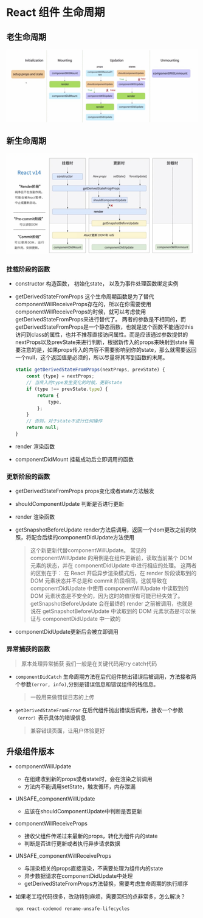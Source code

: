 # React 组件 生命周期

## 老生命周期
![reactLife1](img/reactLife1.png)
## 新生命周期
![newLife](img/newLife.png)

### 挂载阶段的函数

* constructor 构造函数， 初始化state， 以及为事件处理函数绑定实例
* getDerivedStateFromProps
  这个生命周期函数是为了替代componentWillReceiveProps存在的，所以在你需要使用componentWillReceiveProps的时候，就可以考虑使用getDerivedStateFromProps来进行替代了。
  两者的参数是不相同的，而getDerivedStateFromProps是一个静态函数，也就是这个函数不能通过this访问到class的属性，也并不推荐直接访问属性。而是应该通过参数提供的nextProps以及prevState来进行判断，根据新传入的props来映射到state
  需要注意的是，如果props传入的内容不需要影响到你的state，那么就需要返回一个null，这个返回值是必须的，所以尽量将其写到函数的末尾。
  
  ```javascript
  static getDerivedStateFromProps(nextProps, prevState) {
      const {type} = nextProps;
      // 当传入的type发生变化的时候，更新state
      if (type !== prevState.type) {
          return {
              type,
          };
      }
      // 否则，对于state不进行任何操作
      return null;
  }
  ```

* render 渲染函数
* componentDidMount 挂载成功后立即调用的函数
### 更新阶段的函数
* getDerivedStateFromProps props变化或者state方法触发
* shouldComponentUpdate 判断是否进行更新
* render 渲染函数
* getSnapshotBeforeUpdate render方法后调用，返回一个dom更改之前的快照，将配合后续的componentDidUpdate方法使用
    >这个新更新代替componentWillUpdate。
     常见的 componentWillUpdate 的用例是在组件更新前，读取当前某个 DOM 元素的状态，并在 componentDidUpdate 中进行相应的处理。
     这两者的区别在于：
     在 React 开启异步渲染模式后，在 render 阶段读取到的 DOM 元素状态并不总是和 commit 阶段相同，这就导致在
     componentDidUpdate 中使用 componentWillUpdate 中读取到的 DOM 元素状态是不安全的，因为这时的值很有可能已经失效了。
     getSnapshotBeforeUpdate 会在最终的 render 之前被调用，也就是说在 getSnapshotBeforeUpdate 中读取到的 DOM 元素状态是可以保证与 componentDidUpdate 中一致的

* componentDidUpdate更新后会被立即调用

### 异常捕获的函数
> 原本处理异常捕获 我们一般是在关键代码用try catch代码
* `componentDidCatch` 生命周期方法在后代组件抛出错误后被调用，方法接收两个参数`(error, info)`,分别是错误信息和错误组件的栈信息。
    > 一般用来做错误日志的上传
* `getDerivedStateFromError` 在后代组件抛出错误后调用，接收一个参数`（error）`表示具体的错误信息
    > 兼容错误页面，让用户体验更好

## 升级组件版本
* componentWillUpdate
    - 在组建收到新的props或者state时，会在渲染之前调用
    - 方法内不能调用setState，触发循环，内存泄漏
* UNSAFE_componentWillUpdate
    - 应该在shouldComponentUpdate中判断是否更新
* componentWillReceiveProps
    - 接收父组件传递过来最新的props，转化为组件内的state
    - 判断是否进行更新或者执行异步请求数据
* UNSAFE_componentWillReceiveProps
    - 与渲染相关的props直接渲染，不需要处理为组件内的state
    - 异步数据请求在componentDidUpdate中处理
    - getDerivedStateFromProps方法替换，需要考虑生命周期的执行顺序

* 如果老工程代码很多，改动特别麻烦，需要回归的点非常多，怎么解决？
    ```javascript
    npx react-codemod rename-unsafe-lifecycles
    ```
